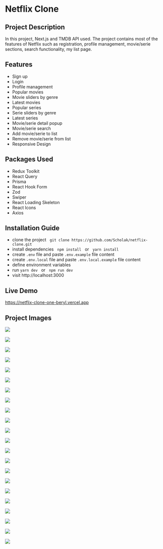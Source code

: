 # Netflix Clone

## Project Description
In this project, Next.js and TMDB API used. The project contains most of the features of Netflix such as registration, profile management, movie/serie sections, search functionality, my list page.

## Features
- Sign up
- Login
- Profile management
- Popular movies
- Movie sliders by genre
- Latest movies
- Popular series
- Serie sliders by genre
- Latest series
- Movie/serie detail popup
- Movie/serie search
- Add movie/serie to list
- Remove movie/serie from list
- Responsive Design

## Packages Used
- Redux Toolkit
- React Query
- Prisma
- React Hook Form
- Zod
- Swiper
- React Loading Skeleton
- React Icons
- Axios

## Installation Guide
- clone the project &nbsp; `git clone https://github.com/Scholak/netflix-clone.git`
- install dependencies &nbsp; `npm install` &nbsp; or &nbsp; `yarn install` 
- create `.env` file and paste `.env.example` file content
- create `.env.local` file and paste `.env.local.example` file content
- define environment variables
- run `yarn dev` &nbsp; or &nbsp; `npm run dev`
- visit http://localhost:3000

## Live Demo
https://netflix-clone-one-beryl.vercel.app

## Project Images
![](./assets/1.png)
<br>
<br>
![](./assets/2.png)
<br>
<br>
![](./assets/3.png)
<br>
<br>
![](./assets/4.png)
<br>
<br>
![](./assets/5.png)
<br>
<br>
![](./assets/6.png)
<br>
<br>
![](./assets/7.png)
<br>
<br>
![](./assets/8.png)
<br>
<br>
![](./assets/9.png)
<br>
<br>
![](./assets/10.png)
<br>
<br>
![](./assets/11.png)
<br>
<br>
![](./assets/12.png)
<br>
<br>
![](./assets/13.png)
<br>
<br>
![](./assets/14.png)
<br>
<br>
![](./assets/15.png)
<br>
<br>
![](./assets/16.png)
<br>
<br>
![](./assets/17.png)
<br>
<br>
![](./assets/18.png)
<br>
<br>
![](./assets/19.png)
<br>
<br>
![](./assets/20.png)
<br>
<br>
![](./assets/21.png)
<br>
<br>
![](./assets/22.png)